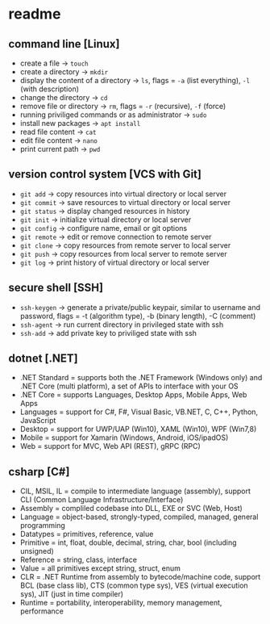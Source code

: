 # readme

## command line [Linux]

- create a file -> `touch`
- create a directory -> `mkdir`
- display the content of a directory -> `ls`, flags = `-a` (list everything), `-l` (with description)
- change the directory -> `cd`
- remove file or directory -> `rm`, flags = `-r` (recursive), `-f` (force)
- running priviliged commands or as administrator -> `sudo`
- install new packages -> `apt install`
- read file content -> `cat`
- edit file content -> `nano`
- print current path -> `pwd`

## version control system [VCS with Git]

- `git add` -> copy resources into virtual directory or local server
- `git commit` -> save resources to virtual directory or local server
- `git status` -> display changed resources in history
- `git init` -> initialize virtual directory or local server
- `git config` -> configure name, email or git options
- `git remote` -> edit or remove connection to remote server
- `git clone` -> copy resources from remote server to local server
- `git push` -> copy resources from local server to remote server
- `git log` -> print history of virtual directory or local server

## secure shell [SSH]

- `ssh-keygen` -> generate a private/public keypair, similar to username and password, flags = -t (algorithm type), -b (binary length), -C (comment)
- `ssh-agent` -> run current directory in privileged state with ssh
- `ssh-add` -> add private key to priviliged state with ssh

## dotnet [.NET]

- .NET Standard = supports both the .NET Framework (Windows only) and .NET Core (multi platform), a set of APIs to interface with your OS 
- .NET Core = supports Languages, Desktop Apps, Mobile Apps, Web Apps
- Languages = support for C#, F#, Visual Basic, VB.NET, C, C++, Python, JavaScript
- Desktop = support for UWP/UAP (Win10), XAML (Win10), WPF (Win7,8)
- Mobile = support for Xamarin (Windows, Android, iOS/ipadOS)
- Web = support for MVC, Web API (REST), gRPC (RPC)

## csharp [C#]

- CIL, MSIL, IL = compile to intermediate language (assembly), support CLI (Common Language Infrastructure/Interface)
- Assembly = compliled codebase into DLL, EXE or SVC (Web, Host)
- Language = object-based, strongly-typed, compiled, managed, general programming
- Datatypes = primitives, reference, value
- Primitive = int, float, double, decimal, string, char, bool (including unsigned)
- Reference = string, class, interface
- Value = all primitives except string, struct, enum
- CLR = .NET Runtime from assembly to bytecode/machine code, support BCL (base class lib), CTS (common type sys), VES (virtual execution sys), JIT (just in time compiler)
- Runtime = portability, interoperability, memory management, performance
